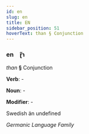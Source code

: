 ```yaml
---
id: en
slug: en
title: EN
sidebar_position: 51
hoverText: than § Conjunction
---
```


### en&emsp;<span kind="abugida">ɽ̃ɿ</span>

*than* **§** Conjunction

**Verb**: -

**Noun**: -

**Modifier**: -

Swedish än undefined

*Germanic Language Family*